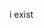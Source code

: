 i exist

<!---
sududo/sududo is a ✨ special ✨ repository because its `README.md` (this file) appears on your GitHub profile.
You can click the Preview link to take a look at your changes.
--->
